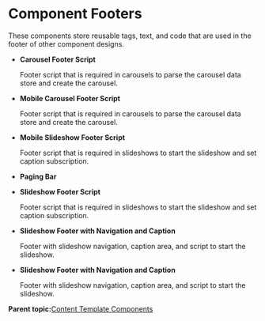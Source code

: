 # Component Footers

These components store reusable tags, text, and code that are used in the footer of other component designs.

-   **Carousel Footer Script**

    Footer script that is required in carousels to parse the carousel data store and create the carousel.

-   **Mobile Carousel Footer Script**

    Footer script that is required in carousels to parse the carousel data store and create the carousel.

-   **Mobile Slideshow Footer Script**

    Footer script that is required in slideshows to start the slideshow and set caption subscription.

-   **Paging Bar**
-   **Slideshow Footer Script**

    Footer script that is required in slideshows to start the slideshow and set caption subscription.

-   **Slideshow Footer with Navigation and Caption**

    Footer with slideshow navigation, caption area, and script to start the slideshow.

-   **Slideshow Footer with Navigation and Caption**

    Footer with slideshow navigation, caption area, and script to start the slideshow.


**Parent topic:**[Content Template Components](../ctc/ctc-assets-components.md)

